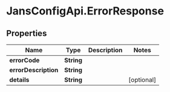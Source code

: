 # JansConfigApi.ErrorResponse

## Properties

Name | Type | Description | Notes
------------ | ------------- | ------------- | -------------
**errorCode** | **String** |  | 
**errorDescription** | **String** |  | 
**details** | **String** |  | [optional] 



